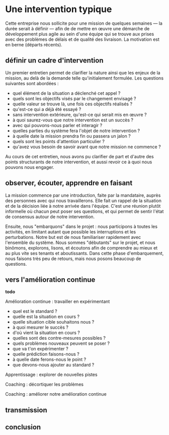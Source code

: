 # Une intervention typique

Cette entreprise nous sollicite pour une mission de quelques semaines — la durée serait à définir — afin de de mettre en œuvre une démarche de développement plus agile au sein d'une équipe qui se trouve aux prises avec des problèmes de délais et de qualité des livraison. La motivation est en berne (départs récents).

## définir un cadre d'intervention

Un premier entretien permet de clarifier la nature ainsi que les enjeux de la mission, au delà de la demande telle qu'initialement formulée. Les questions suivantes sont abordées :

- quel élément de la situation a déclenché cet appel ?
- quels sont les objectifs visés par le changement envisagé ?
- quelle valeur se trouve là, une fois ces objectifs réalisés ?
- qu'est-ce qui a déjà été essayé ?
- sans intervention extérieure, qu'est-ce qui serait mis en œuvre ?
- à quoi saurez-vous que notre intervention est un succès ?
- avec qui pouvons-nous parler et interagir ?
- quelles parties du système fera l'objet de notre intervention ?
- à quelle date la mission prendra fin ou passera un jalon ?
- quels sont les points d'attention particulier ?
- qu'avez vous besoin de savoir avant que notre mission ne commence ?

Au cours de cet entretien, nous avons pu clarifier de part et d'autre des points structurants de notre intervention, et aussi revoir ce à quoi nous pouvons nous engager. 

## observer, écouter, apprendre en faisant

La mission commence par une introduction, faite par la mandataire, auprès des personnes avec qui nous travaillerons. Elle fait un rappel de la situation et de la décision liée à notre arrivée dans l'équipe. C'est une réunion plutôt informelle où chacun peut poser ses questions, et qui permet de sentir l'état de consensus autour de notre intervention.

Ensuite, nous "embarquons" dans le projet : nous participons à toutes les activités, en limitant autant que possible les interruptions et les perturbations. Notre but est de nous familiariser rapidement avec l'ensemble du système. Nous sommes "débutants" sur le projet, et nous binômons, explorons, lisons, et écoutons afin de comprendre au mieux et au plus vite ses tenants et aboutissants. Dans cette phase d'embarquement, nous faisons très peu de retours, mais nous posons beaucoup de questions.

## vers l'amélioration continue

**todo**

Amélioration continue : travailler en expérimentant

- quel est le standard ?
- quelle est la situation en cours ?
- quelle situation cible souhaitons nous ?
- à quoi mesurer le succès ?
- d'où vient la situation en cours ?
- quelles sont des contre-mesures possibles ?
- quels problèmes nouveaux peuvent se poser ?
- que va t'on expérimenter ?
- quelle prédiction faisons-nous ?
- à quelle date ferons-nous le point ?
- que devons-nous ajouter au standard ?

Apprentissage : explorer de nouvelles pistes

Coaching : décortiquer les problèmes 

Coaching : améliorer notre amélioration continue

## transmission
## conclusion
